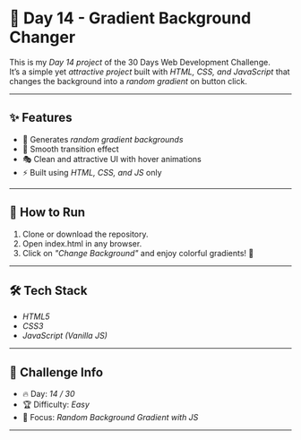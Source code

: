 # 🌈 Day 14 - Gradient Background Changer  

This is my *Day 14 project* of the 30 Days Web Development Challenge.  
It’s a simple yet *attractive project* built with *HTML, CSS, and JavaScript* that changes the background into a *random gradient* on button click.  

---

## ✨ Features
- 🎨 Generates *random gradient backgrounds*
- 🔄 Smooth transition effect
- 🎭 Clean and attractive UI with hover animations
- ⚡ Built using *HTML, CSS, and JS* only

---

## 🚀 How to Run
1. Clone or download the repository.  
2. Open index.html in any browser.  
3. Click on *"Change Background"* and enjoy colorful gradients! 🎉  

---

## 🛠 Tech Stack
- *HTML5*  
- *CSS3*  
- *JavaScript (Vanilla JS)*  

---

## 📅 Challenge Info
- 🔥 Day: *14 / 30*  
- 🏆 Difficulty: *Easy*  
- 🎨 Focus: *Random Background Gradient with JS*  

---
